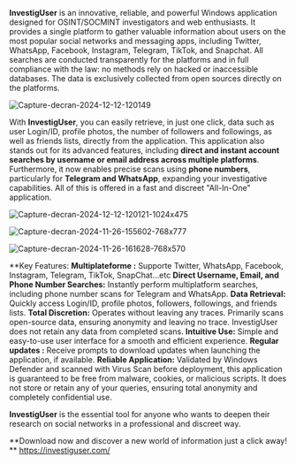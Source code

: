 **InvestigUser** is an innovative, reliable, and powerful Windows application designed for OSINT/SOCMINT investigators and web enthusiasts. It provides a single platform to gather valuable information about users on the most popular social networks and messaging apps, including Twitter, WhatsApp, Facebook, Instagram, Telegram, TikTok, and Snapchat. All searches are conducted transparently for the platforms and in full compliance with the law: no methods rely on hacked or inaccessible databases. The data is exclusively collected from open sources directly on the platforms.


![Capture-decran-2024-12-12-120149](https://github.com/user-attachments/assets/ed6f511b-6e08-4c4c-b84d-3f6a8c3efb52)

 
With **InvestigUser**, you can easily retrieve, in just one click, data such as user Login/ID, profile photos, the number of followers and followings, as well as friends lists, directly from the application. This application also stands out for its advanced features, including **direct and instant account searches by username or email address across multiple platforms**. Furthermore, it now enables precise scans using **phone numbers**, particularly for **Telegram and WhatsApp**, expanding your investigative capabilities. All of this is offered in a fast and discreet "All-In-One" application.


![Capture-decran-2024-12-12-120121-1024x475](https://github.com/user-attachments/assets/31368aba-6d05-4bd5-82c3-3a66f79300c4)

![Capture-decran-2024-11-26-155602-768x777](https://github.com/user-attachments/assets/33946480-3346-421a-9cdd-2ac0f0cf3bcd)

![Capture-decran-2024-11-26-161628-768x570](https://github.com/user-attachments/assets/93e9c0f7-53b7-4538-9903-d1278daf92a6)


**Key Features:
**Multiplateforme :** Supporte Twitter, WhatsApp, Facebook, Instagram, Telegram, TikTok, SnapChat…etc
**Direct Username, Email, and Phone Number Searches:** Instantly perform multiplatform searches, including phone number scans for Telegram and WhatsApp.
**Data Retrieval:** Quickly access Login/ID, profile photos, followers, followings, and friends lists.
**Total Discretion:** Operates without leaving any traces. Primarily scans open-source data, ensuring anonymity and leaving no trace. InvestigUser does not retain any data from completed scans.
**Intuitive Use:** Simple and easy-to-use user interface for a smooth and efficient experience.
**Regular updates :** Receive prompts to download updates when launching the application, if available.
**Reliable Application:** Validated by Windows Defender and scanned with Virus Scan before deployment, this application is guaranteed to be free from malware, cookies, or malicious scripts. It does not store or retain any of your queries, ensuring total anonymity and completely confidential use.

**InvestigUser** is the essential tool for anyone who wants to deepen their research on social networks in a professional and discreet way.

**Download now and discover a new world of information just a click away!
**
https://investiguser.com/
